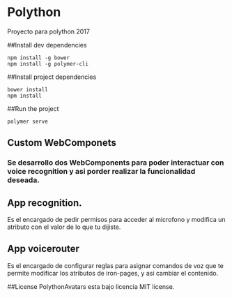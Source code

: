 # Polython

Proyecto para polython 2017

##Install dev dependencies

```shell
npm install -g bower
npm install -g polymer-cli
```


##Install project dependencies
```shell
bower install
npm install
```
##Run the project

```shell
polymer serve 
```
## Custom WebComponets
### Se  desarrollo dos  WebComponents para poder interactuar con voice recognition  y asi porder  realizar la funcionalidad deseada.

##  App recognition.
Es el encargado de pedir permisos para acceder al microfono y modifica un atributo con el valor de lo que tu dijiste.

## App voicerouter
Es el encargado de configurar reglas para asignar comandos de voz  que te permite modificar los atributos de  iron-pages, y asi cambiar el contenido.

##License 
PolythonAvatars esta bajo licencia MIT license.